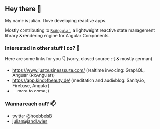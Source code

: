 ## Hey there 👋

My name is julian. I love developing reactive apps.

Mostly contributing to [`RxAngular`](https://github.com/BioPhoton/rx-angular), a lightweight reactive state management library & rendering engine for Angular Components.

### Interested in other stuff I do? 🤔

Here are some links for you 👇 (sorry, closed source :-[ & mostly german)

- https://www.justbusinesssuite.com/ (realtime invoicing: GraphQL, Angular (RxAngular))
- https://app.kindofbeauty.de/ (meditation and audioblog: Sanity.io, Firebase, Angular)
- ... more to come ;)

### Wanna reach out? 📫
- [twitter](https://twitter.com/hoebbelsB) @hoebbelsB  
- [julian@jandl.wien](mailto:julian@jandl.wien)

<!--
**hoebbelsB/hoebbelsB** is a ✨ _special_ ✨ repository because its `README.md` (this file) appears on your GitHub profile.

Here are some ideas to get you started:

- 🔭 I’m currently working on ...
- 🌱 I’m currently learning ...
- 👯 I’m looking to collaborate on ...
- 🤔 I’m looking for help with ...
- 💬 Ask me about ...
- 📫 How to reach me: ...
- 😄 Pronouns: ...
- ⚡ Fun fact: ...
-->
